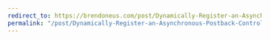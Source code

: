 ```yaml
---
redirect_to: https://brendoneus.com/post/Dynamically-Register-an-Asynchronous-Postback-Control-with-a-ScriptManager/
permalink: "/post/Dynamically-Register-an-Asynchronous-Postback-Control-with-a-ScriptManager/"
---
```

